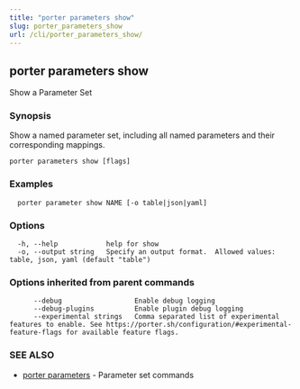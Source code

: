 ```yaml
---
title: "porter parameters show"
slug: porter_parameters_show
url: /cli/porter_parameters_show/
---
```

## porter parameters show

Show a Parameter Set

### Synopsis

Show a named parameter set, including all named parameters and their corresponding mappings.

```
porter parameters show [flags]
```

### Examples

```
  porter parameter show NAME [-o table|json|yaml]
```

### Options

```
  -h, --help            help for show
  -o, --output string   Specify an output format.  Allowed values: table, json, yaml (default "table")
```

### Options inherited from parent commands

```
      --debug                  Enable debug logging
      --debug-plugins          Enable plugin debug logging
      --experimental strings   Comma separated list of experimental features to enable. See https://porter.sh/configuration/#experimental-feature-flags for available feature flags.
```

### SEE ALSO

* [porter parameters](/cli/porter_parameters/)	 - Parameter set commands

